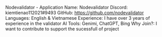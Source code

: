 Nodevalidator - Application
Name: Nodevalidator
Discord: kiemtienao112021#9493
GitHub: https://github.com/nodevalidator
Languages: English & Vietnamese
Experience: I have over 3 years of experience in the validator
AI Tools: Genimi, ChatGPT, Bing
Why Join?: I want to  contribute to support the sucessfull of project 
